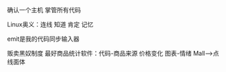 确认一个主机 掌管所有代码

Linux奥义：连线 知道 肯定 记忆 

emit是我的代码同步输入器

贩卖黑奴制度 最好商品统计软件：代码-商品来源 价格变化 图表-情绪  Mall-->点线面体